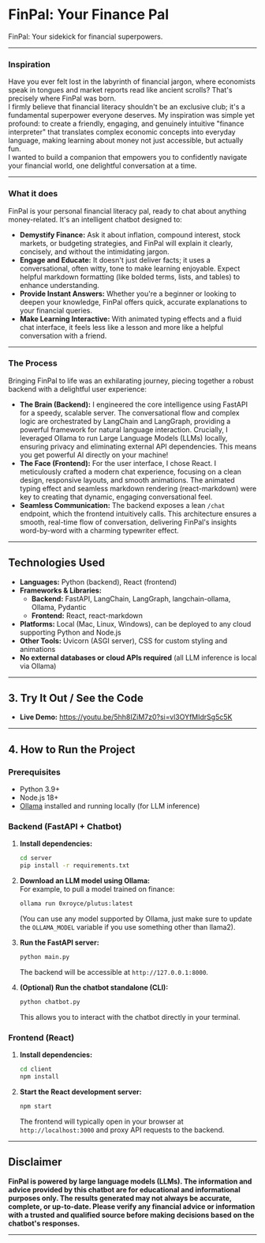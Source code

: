 # FinPal: Your Finance Pal  
FinPal: Your sidekick for financial superpowers.

---

### Inspiration

Have you ever felt lost in the labyrinth of financial jargon, where economists speak in tongues and market reports read like ancient scrolls? That's precisely where FinPal was born.  
I firmly believe that financial literacy shouldn't be an exclusive club; it's a fundamental superpower everyone deserves. My inspiration was simple yet profound: to create a friendly, engaging, and genuinely intuitive "finance interpreter" that translates complex economic concepts into everyday language, making learning about money not just accessible, but actually fun.  
I wanted to build a companion that empowers you to confidently navigate your financial world, one delightful conversation at a time.

---

### What it does

FinPal is your personal financial literacy pal, ready to chat about anything money-related. It's an intelligent chatbot designed to:

- **Demystify Finance:** Ask it about inflation, compound interest, stock markets, or budgeting strategies, and FinPal will explain it clearly, concisely, and without the intimidating jargon.
- **Engage and Educate:** It doesn't just deliver facts; it uses a conversational, often witty, tone to make learning enjoyable. Expect helpful markdown formatting (like bolded terms, lists, and tables) to enhance understanding.
- **Provide Instant Answers:** Whether you're a beginner or looking to deepen your knowledge, FinPal offers quick, accurate explanations to your financial queries.
- **Make Learning Interactive:** With animated typing effects and a fluid chat interface, it feels less like a lesson and more like a helpful conversation with a friend.

---

### The Process

Bringing FinPal to life was an exhilarating journey, piecing together a robust backend with a delightful user experience:

- **The Brain (Backend):** I engineered the core intelligence using FastAPI for a speedy, scalable server. The conversational flow and complex logic are orchestrated by LangChain and LangGraph, providing a powerful framework for natural language interaction. Crucially, I leveraged Ollama to run Large Language Models (LLMs) locally, ensuring privacy and eliminating external API dependencies. This means you get powerful AI directly on your machine!
- **The Face (Frontend):** For the user interface, I chose React. I meticulously crafted a modern chat experience, focusing on a clean design, responsive layouts, and smooth animations. The animated typing effect and seamless markdown rendering (react-markdown) were key to creating that dynamic, engaging conversational feel.
- **Seamless Communication:** The backend exposes a lean `/chat` endpoint, which the frontend intuitively calls. This architecture ensures a smooth, real-time flow of conversation, delivering FinPal's insights word-by-word with a charming typewriter effect.

---

## Technologies Used

- **Languages:** Python (backend), React (frontend)
- **Frameworks & Libraries:**
  - **Backend:** FastAPI, LangChain, LangGraph, langchain-ollama, Ollama, Pydantic
  - **Frontend:** React, react-markdown
- **Platforms:** Local (Mac, Linux, Windows), can be deployed to any cloud supporting Python and Node.js
- **Other Tools:** Uvicorn (ASGI server), CSS for custom styling and animations
- **No external databases or cloud APIs required** (all LLM inference is local via Ollama)

---

## 3. Try It Out / See the Code

- **Live Demo:** https://youtu.be/5hh8IZiM7z0?si=vl3OYfMIdrSg5c5K

---

## 4. How to Run the Project

### Prerequisites

- Python 3.9+
- Node.js 18+
- [Ollama](https://ollama.com/) installed and running locally (for LLM inference)

### Backend (FastAPI + Chatbot)

1. **Install dependencies:**
   ```bash
   cd server
   pip install -r requirements.txt
   ```
2. **Download an LLM model using Ollama:**  
   For example, to pull a model trained on finance:
   ```bash
   ollama run 0xroyce/plutus:latest
   ```
   (You can use any model supported by Ollama, just make sure to update the `OLLAMA_MODEL` variable if you use something other than llama2).

3. **Run the FastAPI server:**
   ```bash
   python main.py
   ```
   The backend will be accessible at `http://127.0.0.1:8000`.

4. **(Optional) Run the chatbot standalone (CLI):**
   ```bash
   python chatbot.py
   ```
   This allows you to interact with the chatbot directly in your terminal.

### Frontend (React)

1. **Install dependencies:**
   ```bash
   cd client
   npm install
   ```
2. **Start the React development server:**
   ```bash
   npm start
   ```
   The frontend will typically open in your browser at `http://localhost:3000` and proxy API requests to the backend.

---

## Disclaimer

**FinPal is powered by large language models (LLMs). The information and advice provided by this chatbot are for educational and informational purposes only. The results generated may not always be accurate, complete, or up-to-date. Please verify any financial advice or information with a trusted and qualified source before making decisions based on the chatbot's responses.**

---
